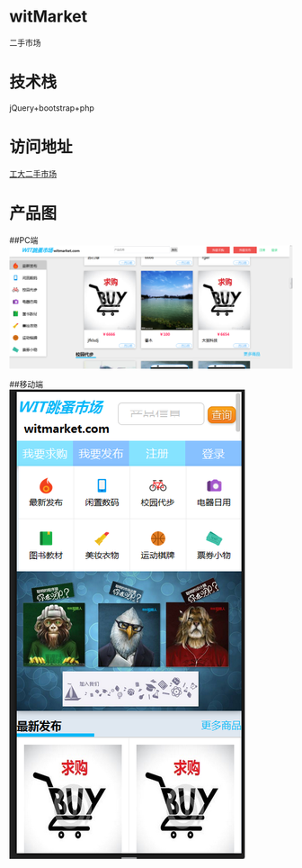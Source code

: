﻿# witMarket
二手市场
# 技术栈
jQuery+bootstrap+php
# 访问地址
 [工大二手市场](www.witmarket.cn)
# 产品图
 ##PC端
 ![](https://github.com/takeern/witMarket/blob/master/webroot/image/pcwitmarket.png)

 ##移动端   
 ![](https://github.com/takeern/witMarket/blob/master/webroot/image/mobileWitmarket.png)
